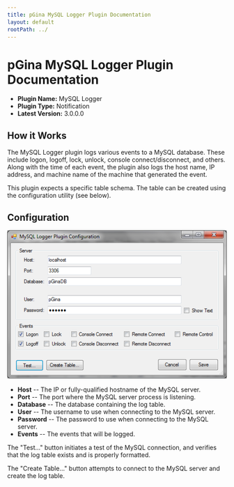 ```yaml
---
title: pGina MySQL Logger Plugin Documentation
layout: default
rootPath: ../
---
```


pGina MySQL Logger Plugin Documentation
===================

* **Plugin Name:** MySQL Logger
* **Plugin Type:** Notification
* **Latest Version:** 3.0.0.0

How it Works
----------------

The MySQL Logger plugin logs various events to a MySQL database.  These include logon, logoff, 
lock, unlock, console connect/disconnect, and others.  Along with the time of each event, 
the plugin also logs the host name, IP address, and machine name of the machine that 
generated the event.  

This plugin expects a specific table schema.  The table can be created using the configuration
utility (see below).

Configuration
-------------------

![MySQL Logger configuration](images/mysql_logger_config.png)

* **Host** -- The IP or fully-qualified hostname of the MySQL server.
* **Port** -- The port where the MySQL server process is listening.
* **Database** -- The database containing the log table.
* **User** -- The username to use when connecting to the MySQL server.
* **Password** -- The password to use when connecting to the MySQL server.
* **Events** -- The events that will be logged.

The "Test..." button initiates a test of the MySQL connection, and verifies that the log
table exists and is properly formatted.

The "Create Table..." button attempts to connect to the MySQL server and create the log table.
